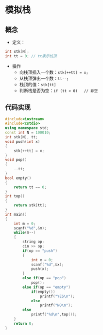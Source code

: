 # 模拟栈
## 概念
* 定义：
```cpp
int stk[N];
int tt = 0;	// tt表示栈顶
```
* 操作
   * 向栈顶插入一个数：`stk[++tt] = x;`
   * 从栈顶弹出一个数：`tt--;`
   * 栈顶的值：`stk[tt]`
   * 判断栈是否为空：`if (tt > 0)	// 非空`
## 代码实现
```cpp
#include<iostream>
#include<cstdio>
using namespace std;
const int N = 100010;
int stk[N], tt;
void push(int x)
{
	stk[++tt] = x;
}
void pop()
{
	--tt;
}
bool empty()
{
	return tt == 0;
}
int top()
{
	return stk[tt];
}
int main()
{
	int m = 0;
	scanf("%d",&m);
	while(m--)
	{
		string op;
		cin >> op;
		if(op == "push")
		{
			int x = 0;
			scanf("%d",&x);
			push(x);
		}
		else if(op == "pop")
			pop();
		else if(op == "empty")
			if(empty())
				printf("YES\n");
			else
				printf("NO\n");
		else
			printf("%d\n",top());
	}
	return 0;
}
```